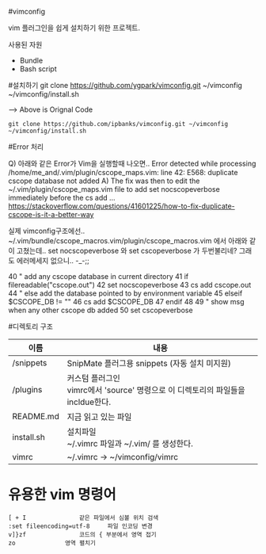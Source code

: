#vimconfig

vim 플러그인을 쉽게 설치하기 위한 프로젝트.

사용된 자원

- Bundle
- Bash script


#설치하기
    git clone https://github.com/ygpark/vimconfig.git ~/vimconfig
    ~/vimconfig/install.sh

--> Above is Orignal Code


    git clone https://github.com/ipbanks/vimconfig.git ~/vimconfig
    ~/vimconfig/install.sh

#Error 처리

Q) 아래와 같은 Error가 Vim을 실행할때 나오면.. 
Error detected while processing /home/me_and/.vim/plugin/cscope_maps.vim:
line   42:
E568: duplicate cscope database not added
A) The fix was then to edit the ~/.vim/plugin/cscope_maps.vim file 
    to add set nocscopeverbose immediately before the cs add ...
 https://stackoverflow.com/questions/41601225/how-to-fix-duplicate-cscope-is-it-a-better-way
 
 실제 vimconfig구조에선.. 
 ~/.vim/bundle/cscope_macros.vim/plugin/cscope_macros.vim 에서 아래와 같이 고쳤는데.. 
 set nocscopeverbose 와 set cscopeverbose 가 두번불리네? 그래도 에러메세지 없으니.. -_-;; 
 
 40     " add any cscope database in current directory
 41     if filereadable("cscope.out")
 42         set nocscopeverbose
 43         cs add cscope.out
 44     " else add the database pointed to by environment variable
 45     elseif $CSCOPE_DB != ""
 46         cs add $CSCOPE_DB
 47     endif
 48
 49     " show msg when any other cscope db added
 50     set cscopeverbose
 

#디렉토리 구조


|    이름    |            내용                                                 |
| ---------- | --------------------------------------------------------------- |
| /snippets  | SnipMate 플러그용 snippets (자동 설치 미지원)                   |
| /plugins   | 커스텀 플러그인 <br/> vimrc에서 'source' 명령으로 이 디렉토리의 파일들을 incldue한다.  |
| README.md  | 지금 읽고 있는 파일                                             |
| install.sh | 설치파일 <br/>  ~/.vimrc 파일과 ~/.vim/ 를 생성한다.            |
| vimrc      | ~/.vimrc -> ~/vimconfig/vimrc                                   |



# 유용한 vim 명령어
	[ + I				같은 파일에서 심볼 위치 검색
	:set fileencoding=utf-8		파일 인코딩 변경
	v]}zf				코드의 { 부분에서 영역 접기
	zo				영역 펼치기
